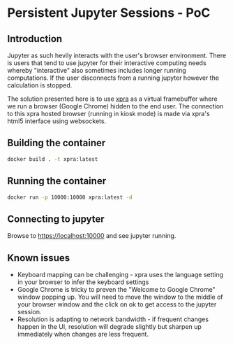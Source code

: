 # Persistent Jupyter Sessions - PoC 

## Introduction

Jupyter as such hevily interacts with the user's browser environment. There is users that tend to use jupyter for their interactive computing needs whereby "interactive" also sometimes includes longer running computations. If the user disconnects from a running jupyter however the calculation is stopped. 

The solution presented here is to use [xpra](https://xpra.org) as a virtual framebuffer where we run a browser (Google Chrome) hidden to the end user. The connection to this xpra hosted browser (running in kiosk mode) is made via xpra's html5 interface using websockets. 

## Building the container 

```bash
docker build . -t xpra:latest
```

## Running the container 

```bash
docker run -p 10000:10000 xpra:latest -d 
```

## Connecting to jupyter 

Browse to [https://localhost:10000](https://localhost:10000) and see jupyter running. 

## Known issues 

- Keyboard mapping can be challenging - xpra uses the language setting in your browser to infer the keyboard settings
- Google Chrome is tricky to preven the "Welcome to Google Chrome" window popping up. You will need to move the window to the middle of your browser window and the click on ok to get access to the jupyter session.
- Resolution is adapting to network bandwidth - if frequent changes happen in the UI, resolution will degrade slightly but sharpen up immediately when changes are less frequent.  
